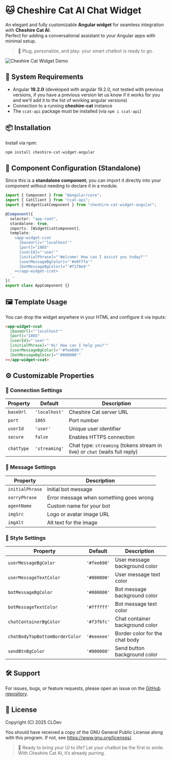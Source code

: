 # 🐱 Cheshire Cat AI Chat Widget

An elegant and fully customizable **Angular widget** for seamless integration with **Cheshire Cat AI**.  
Perfect for adding a conversational assistant to your Angular apps with minimal setup.

> 💬 Plug, personalize, and play: your smart chatbot is ready to go.

![Cheshire Cat Widget Demo](https://your-gif-url-here.com/demo.gif)

## 🚀 System Requirements

- Angular **19.2.0** (developed with angular 19.2.0, not tested with previous versions, if you have a previous version let us know if it works for you and we'll add it to the list of working angular versions)
- Connection to a running **cheshire-cat** instance
- The `ccat-api` package must be installed (via `npm i ccat-api`)

## 📦 Installation

Install via npm:

```bash
npm install cheshire-cat-widget-angular
```

## 🧩 Component Configuration (Standalone)

Since this is a **standalone component**, you can import it directly into your component without needing to declare it in a module.

```ts
import { Component } from "@angular/core";
import { CatClient } from "ccat-api";
import { WidgetCcatComponent } from "cheshire-cat-widget-angular";

@Component({
  selector: "app-root",
  standalone: true,
  imports: [WidgetCcatComponent],
  template: `
    <app-widget-ccat
      [baseUrl]="'localhost'"
      [port]="1865"
      [userId]="'user'"
      [initialPhrase]="'Welcome! How can I assist you today?'"
      [userMessageBgColor]="'#e0f7fa'"
      [botMessageBgColor]="'#f1f8e9'"
    ></app-widget-ccat>
  `,
})
export class AppComponent {}
```

## 🖼️ Template Usage

You can drop the widget anywhere in your HTML and configure it via inputs:

```html
<app-widget-ccat
  [baseUrl]="'localhost'"
  [port]="1865"
  [userId]="'user'"
  [initialPhrase]="'Hi! How can I help you?'"
  [userMessageBgColor]="'#fee600'"
  [botMessageBgColor]="'#000000'"
></app-widget-ccat>
```

## ⚙️ Customizable Properties

### 🔌 Connection Settings

| Property   | Default       | Description                                                                 |
| ---------- | ------------- | --------------------------------------------------------------------------- |
| `baseUrl`  | `'localhost'` | Cheshire Cat server URL                                                     |
| `port`     | `1865`        | Port number                                                                 |
| `userId`   | `'user'`      | Unique user identifier                                                      |
| `secure`   | `false`       | Enables HTTPS connection                                                    |
| `chatType` | `'streaming'` | Chat type: `streaming` (tokens stream in live) or `chat` (waits full reply) |

### 💬 Message Settings

| Property        | Description                             |
| --------------- | --------------------------------------- |
| `initialPhrase` | Initial bot message                     |
| `sorryPhrase`   | Error message when something goes wrong |
| `agentName`     | Custom name for your bot                |
| `imgSrc`        | Logo or avatar image URL                |
| `imgAlt`        | Alt text for the image                  |

### 🎨 Style Settings

| Property                       | Default     | Description                     |
| ------------------------------ | ----------- | ------------------------------- |
| `userMessageBgColor`           | `'#fee600'` | User message background color   |
| `userMessageTextColor`         | `'#000000'` | User message text color         |
| `botMessageBgColor`            | `'#000000'` | Bot message background color    |
| `botMessageTextColor`          | `'#ffffff'` | Bot message text color          |
| `chatContainerBgColor`         | `'#f3f6fc'` | Chat container background color |
| `chatBodyTopBottomBorderColor` | `'#eeeeee'` | Border color for the chat body  |
| `sendBtnBgColor`               | `'#000000'` | Send button background color    |

## 🛠 Support

For issues, bugs, or feature requests, please open an issue on the [GitHub repository](#https://github.com/Edoardo-Croci-CLDev/ccat-chat-widget-angular/).

## 📄 License

Copyright (C) 2025 CLDev

You should have received a copy of the GNU General Public License along with this program. If not, see https://www.gnu.org/licenses/.

> 🧠 Ready to bring your UI to life? Let your chatbot be the first to smile. With Cheshire Cat AI, it’s already purring.
